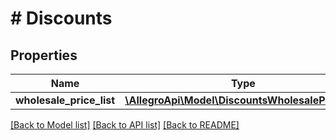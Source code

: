 # # Discounts

## Properties

Name | Type | Description | Notes
------------ | ------------- | ------------- | -------------
**wholesale_price_list** | [**\AllegroApi\Model\DiscountsWholesalePriceList**](DiscountsWholesalePriceList.md) |  | [optional]

[[Back to Model list]](../../README.md#models) [[Back to API list]](../../README.md#endpoints) [[Back to README]](../../README.md)
